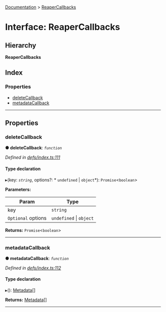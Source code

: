 [Documentation](../README.md) > [ReaperCallbacks](../interfaces/reapercallbacks.md)

# Interface: ReaperCallbacks

## Hierarchy

**ReaperCallbacks**

## Index

### Properties

* [deleteCallback](reapercallbacks.md#deletecallback)
* [metadataCallback](reapercallbacks.md#metadatacallback)

---

## Properties

<a id="deletecallback"></a>

###  deleteCallback

**● deleteCallback**: *`function`*

*Defined in [defs/index.ts:111](https://github.com/dylanaubrey/cachemap/blob/0d04822/packages/core/src/defs/index.ts#L111)*

#### Type declaration
▸(key: *`string`*, options?: * `undefined` &#124; `object`*): `Promise`<`boolean`>

**Parameters:**

| Param | Type |
| ------ | ------ |
| key | `string` |
| `Optional` options |  `undefined` &#124; `object`|

**Returns:** `Promise`<`boolean`>

___
<a id="metadatacallback"></a>

###  metadataCallback

**● metadataCallback**: *`function`*

*Defined in [defs/index.ts:112](https://github.com/dylanaubrey/cachemap/blob/0d04822/packages/core/src/defs/index.ts#L112)*

#### Type declaration
▸(): [Metadata](metadata.md)[]

**Returns:** [Metadata](metadata.md)[]

___

